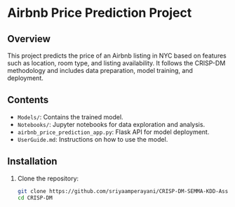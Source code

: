 # Airbnb Price Prediction Project

## Overview
This project predicts the price of an Airbnb listing in NYC based on features such as location, room type, and listing availability. It follows the CRISP-DM methodology and includes data preparation, model training, and deployment.

## Contents
- `Models/`: Contains the trained model.
- `Notebooks/`: Jupyter notebooks for data exploration and analysis.
- `airbnb_price_prediction_app.py`: Flask API for model deployment.
- `UserGuide.md`: Instructions on how to use the model.

## Installation
1. Clone the repository:
   ```bash
   git clone https://github.com/sriyaamperayani/CRISP-DM-SEMMA-KDD-Assignment/CRISP-DM.git
   cd CRISP-DM
